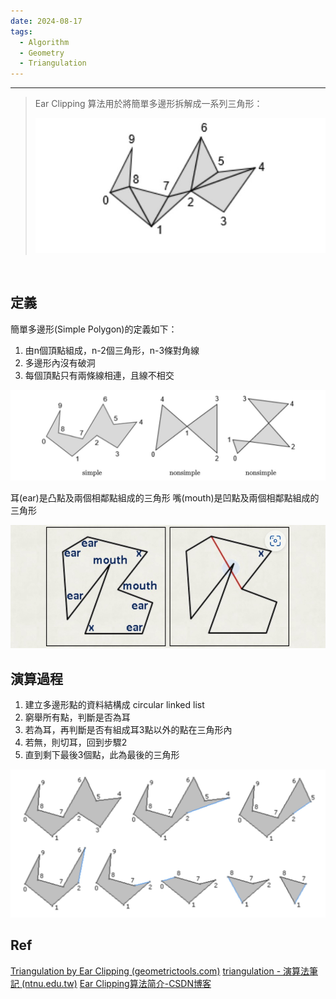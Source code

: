 ```yaml
---
date: 2024-08-17
tags:
  - Algorithm
  - Geometry
  - Triangulation
---
```

---
> Ear Clipping 算法用於將簡單多邊形拆解成一系列三角形：
> 
> ![screenshot 2024-08-17 at 1.07.42 PM](https://raw.githubusercontent.com/agin0634/DuriShen_DevNote/main/Archives/Images/screenshot%202024-08-17%20at%201.07.42%20PM.jpg)

<br>

## 定義
簡單多邊形(Simple Polygon)的定義如下：
1. 由n個頂點組成，n-2個三角形，n-3條對角線
2. 多邊形內沒有破洞
3. 每個頂點只有兩條線相連，且線不相交

![screenshot 2024-08-17 at 1.09.56 PM](https://raw.githubusercontent.com/agin0634/DuriShen_DevNote/main/Archives/Images/screenshot%202024-08-17%20at%201.09.56%20PM.jpg)

耳(ear)是凸點及兩個相鄰點組成的三角形
嘴(mouth)是凹點及兩個相鄰點組成的三角形

![screenshot 2024-08-17 at 1.17.49 PM](https://raw.githubusercontent.com/agin0634/DuriShen_DevNote/main/Archives/Images/screenshot%202024-08-17%20at%201.17.49%20PM.jpg)
<br>
## 演算過程
1. 建立多邊形點的資料結構成 circular linked list
2. 窮舉所有點，判斷是否為耳
3. 若為耳，再判斷是否有組成耳3點以外的點在三角形內
4. 若無，則切耳，回到步驟2
5. 直到剩下最後3個點，此為最後的三角形

![screenshot 2024-08-17 at 1.55.11 PM](https://raw.githubusercontent.com/agin0634/DuriShen_DevNote/main/Archives/Images/screenshot%202024-08-17%20at%201.55.11%20PM.jpg)
## Ref
[Triangulation by Ear Clipping (geometrictools.com)](https://www.geometrictools.com/Documentation/TriangulationByEarClipping.pdf)
[triangulation - 演算法筆記 (ntnu.edu.tw)](https://web.ntnu.edu.tw/~algo/Triangulation.html)
[Ear Clipping算法简介-CSDN博客](https://blog.csdn.net/AndrewFan/article/details/103376907)